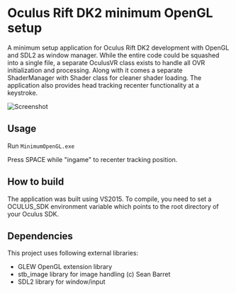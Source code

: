 Oculus Rift DK2 minimum OpenGL setup
================

A minimum setup application for Oculus Rift DK2 development with OpenGL and SDL2 as window manager. While the entire code could be squashed into a single file, a separate OculusVR class exists to handle all OVR initialization and processing. Along with it comes a separate ShaderManager with Shader class for cleaner shader loading. The application also provides head tracking recenter functionality at a keystroke.

![Screenshot](http://kondrak.info/images/vr_minimum.png?raw=true)

Usage
-----
Run <code>MinimumOpenGL.exe</code>

Press SPACE while "ingame" to recenter tracking position.

How to build
-------
The application was built using VS2015. To compile, you need to set a OCULUS_SDK environment variable which points to the root directory of your Oculus SDK.

Dependencies
-------
This project uses following external libraries:

- GLEW OpenGL extension library
- stb_image library for image handling (c) Sean Barret
- SDL2 library for window/input 
